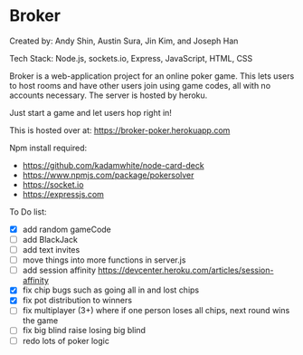 # Broker

Created by: Andy Shin, Austin Sura, Jin Kim, and Joseph Han

Tech Stack: Node.js, sockets.io, Express, JavaScript, HTML, CSS

Broker is a web-application project for an online poker game. This lets users to host rooms and have other users join using game codes, all with no accounts necessary. The server is hosted by heroku.

Just start a game and let users hop right in!

This is hosted over at: https://broker-poker.herokuapp.com




Npm install required:

- https://github.com/kadamwhite/node-card-deck
- https://www.npmjs.com/package/pokersolver
- https://socket.io
- https://expressjs.com


To Do list:
- [x] add random gameCode
- [ ] add BlackJack
- [ ] add text invites
- [ ] move things into more functions in server.js
- [ ] add session affinity https://devcenter.heroku.com/articles/session-affinity
- [x] fix chip bugs such as going all in and lost chips
- [x] fix pot distribution to winners
- [ ] fix multiplayer (3+) where if one person loses all chips, next round wins the game
- [ ] fix big blind raise losing big blind
- [ ] redo lots of poker logic
